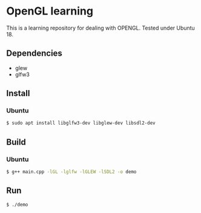 # OpenGL learning

This is a learning repository for dealing with OPENGL.
Tested under Ubuntu 18.

## Dependencies
- glew
- glfw3

## Install
### Ubuntu

```bash
$ sudo apt install libglfw3-dev libglew-dev libsdl2-dev
```
## Build
### Ubuntu
```bash
$ g++ main.cpp -lGL -lglfw -lGLEW -lSDL2 -o demo
```

## Run
```bash
$ ./demo
```
